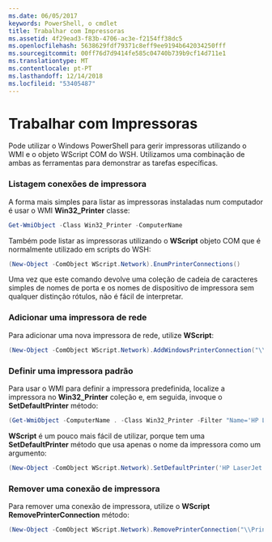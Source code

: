 ```yaml
---
ms.date: 06/05/2017
keywords: PowerShell, o cmdlet
title: Trabalhar com Impressoras
ms.assetid: 4f29ead3-f83b-4706-ac3e-f2154ff38dc5
ms.openlocfilehash: 5638629fdf79371c8eff9ee9194b642034250fff
ms.sourcegitcommit: 00ff76d7d9414fe585c04740b739b9cf14d711e1
ms.translationtype: MT
ms.contentlocale: pt-PT
ms.lasthandoff: 12/14/2018
ms.locfileid: "53405487"
---
```

# <a name="working-with-printers"></a>Trabalhar com Impressoras

Pode utilizar o Windows PowerShell para gerir impressoras utilizando o WMI e o objeto WScript COM do WSH. Utilizamos uma combinação de ambas as ferramentas para demonstrar as tarefas específicas.

### <a name="listing-printer-connections"></a>Listagem conexões de impressora

A forma mais simples para listar as impressoras instaladas num computador é usar o WMI **Win32_Printer** classe:

```powershell
Get-WmiObject -Class Win32_Printer -ComputerName
```

Também pode listar as impressoras utilizando o **WScript** objeto COM que é normalmente utilizado em scripts do WSH:

```powershell
(New-Object -ComObject WScript.Network).EnumPrinterConnections()
```

Uma vez que este comando devolve uma coleção de cadeia de caracteres simples de nomes de porta e os nomes de dispositivo de impressora sem qualquer distinção rótulos, não é fácil de interpretar.

### <a name="adding-a-network-printer"></a>Adicionar uma impressora de rede

Para adicionar uma nova impressora de rede, utilize **WScript**:

```powershell
(New-Object -ComObject WScript.Network).AddWindowsPrinterConnection("\\Printserver01\Xerox5")
```

### <a name="setting-a-default-printer"></a>Definir uma impressora padrão

Para usar o WMI para definir a impressora predefinida, localize a impressora no **Win32_Printer** coleção e, em seguida, invoque o **SetDefaultPrinter** método:

```powershell
(Get-WmiObject -ComputerName . -Class Win32_Printer -Filter "Name='HP LaserJet 5Si'").SetDefaultPrinter()
```

**WScript** é um pouco mais fácil de utilizar, porque tem uma **SetDefaultPrinter** método que usa apenas o nome da impressora como um argumento:

```powershell
(New-Object -ComObject WScript.Network).SetDefaultPrinter('HP LaserJet 5Si')
```

### <a name="removing-a-printer-connection"></a>Remover uma conexão de impressora

Para remover uma conexão de impressora, utilize o **WScript RemovePrinterConnection** método:

```powershell
(New-Object -ComObject WScript.Network).RemovePrinterConnection("\\Printserver01\Xerox5")
```